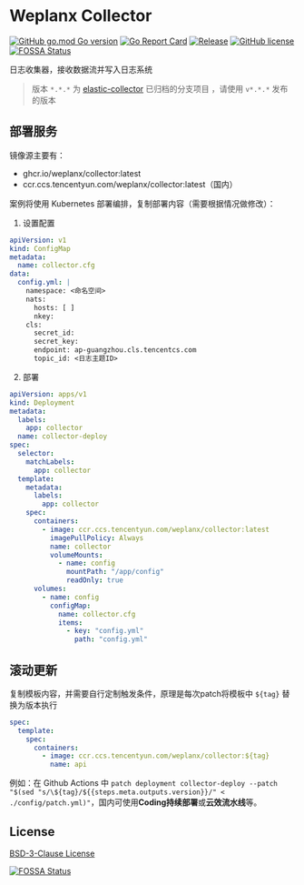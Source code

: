 # Weplanx Collector

[![GitHub go.mod Go version](https://img.shields.io/github/go-mod/go-version/weplanx/collector?style=flat-square)](https://github.com/weplanx/collector)
[![Go Report Card](https://goreportcard.com/badge/github.com/weplanx/collector?style=flat-square)](https://goreportcard.com/report/github.com/weplanx/collector)
[![Release](https://img.shields.io/github/v/release/weplanx/collector.svg?style=flat-square)](https://github.com/weplanx/collector)
[![GitHub license](https://img.shields.io/github/license/weplanx/collector?style=flat-square)](https://raw.githubusercontent.com/weplanx/collector/main/LICENSE)
[![FOSSA Status](https://app.fossa.com/api/projects/git%2Bgithub.com%2Fweplanx%2Fcollector.svg?type=shield)](https://app.fossa.com/projects/git%2Bgithub.com%2Fweplanx%2Fcollector?ref=badge_shield)

日志收集器，接收数据流并写入日志系统

> 版本 `*.*.*` 为 [elastic-collector](https://github.com/weplanx/log-collector/tree/elastic-collector) 已归档的分支项目
> ，请使用 `v*.*.*` 发布的版本

## 部署服务

镜像源主要有：

- ghcr.io/weplanx/collector:latest
- ccr.ccs.tencentyun.com/weplanx/collector:latest（国内）

案例将使用 Kubernetes 部署编排，复制部署内容（需要根据情况做修改）：

1. 设置配置

```yaml
apiVersion: v1
kind: ConfigMap
metadata:
  name: collector.cfg
data:
  config.yml: |
    namespace: <命名空间>
    nats:
      hosts: [ ]
      nkey:
    cls:
      secret_id:
      secret_key:
      endpoint: ap-guangzhou.cls.tencentcs.com
      topic_id: <日志主题ID>
```

2. 部署

```yaml
apiVersion: apps/v1
kind: Deployment
metadata:
  labels:
    app: collector
  name: collector-deploy
spec:
  selector:
    matchLabels:
      app: collector
  template:
    metadata:
      labels:
        app: collector
    spec:
      containers:
        - image: ccr.ccs.tencentyun.com/weplanx/collector:latest
          imagePullPolicy: Always
          name: collector
          volumeMounts:
            - name: config
              mountPath: "/app/config"
              readOnly: true
      volumes:
        - name: config
          configMap:
            name: collector.cfg
            items:
              - key: "config.yml"
                path: "config.yml"
```

## 滚动更新

复制模板内容，并需要自行定制触发条件，原理是每次patch将模板中 `${tag}` 替换为版本执行

```yml
spec:
  template:
    spec:
      containers:
        - image: ccr.ccs.tencentyun.com/weplanx/collector:${tag}
          name: api
```

例如：在 Github Actions
中 `patch deployment collector-deploy --patch "$(sed "s/\${tag}/${{steps.meta.outputs.version}}/" < ./config/patch.yml)"`，国内可使用**Coding持续部署**或**云效流水线**等。

## License

[BSD-3-Clause License](https://github.com/weplanx/collector/blob/main/LICENSE)

[![FOSSA Status](https://app.fossa.com/api/projects/git%2Bgithub.com%2Fweplanx%2Fcollector.svg?type=large)](https://app.fossa.com/projects/git%2Bgithub.com%2Fweplanx%2Fcollector?ref=badge_large)